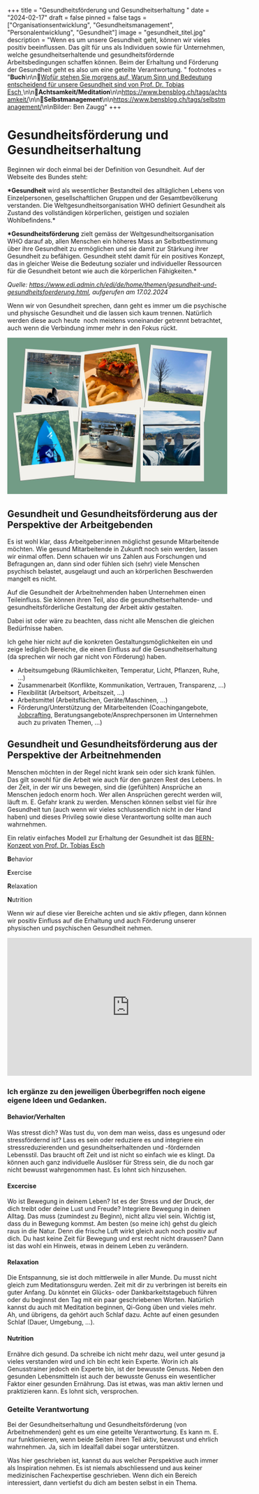 +++
title = "Gesundheitsförderung und Gesundheitserhaltung "
date = "2024-02-17"
draft = false
pinned = false
tags = ["Organisationsentwicklung", "Gesundheitsmanagement", "Personalentwicklung", "Gesundheit"]
image = "gesundheit_titel.jpg"
description = "Wenn es um unsere Gesundheit geht, können wir vieles positiv beeinflussen. Das gilt für uns als Individuen sowie für Unternehmen, welche gesundheitserhaltende und gesundheitsfördernde Arbeitsbedingungen schaffen können. Beim der Erhaltung und Förderung der Gesundheit geht es also um eine geteilte Verantwortung. "
footnotes = "**Buch**\n\n📕[Wofür stehen Sie morgens auf, Warum Sinn und Bedeutung entscheidend für unsere Gesundheit sind von Prof. Dr. Tobias Esch ](https://www.exlibris.ch/de/buecher-buch/deutschsprachige-buecher/tobias-esch/wofuer-stehen-sie-morgens-auf/id/9783833887611/)\n\n🔗**Achtsamkeit/Meditation**\n\n<https://www.bensblog.ch/tags/achtsamkeit/>\n\n🔗**Selbstmanagement**\n\n<https://www.bensblog.ch/tags/selbstmanagement/>\n\nBilder: Ben Zaugg"
+++
# Gesundheitsförderung und Gesundheitserhaltung

Beginnen wir doch einmal bei der Definition von Gesundheit. Auf der Webseite des Bundes steht:  

**\*Gesundheit** wird als wesentlicher Bestandteil des alltäglichen Lebens von Einzelpersonen, gesellschaftlichen Gruppen und der Gesamtbevölkerung verstanden. Die Weltgesundheitsorganisation WHO definiert Gesundheit als Zustand des vollständigen körperlichen, geistigen und sozialen Wohlbefindens.* 

**\*Gesundheitsförderung** zielt gemäss der Weltgesundheitsorganisation WHO darauf ab, allen Menschen ein höheres Mass an Selbstbestimmung über ihre Gesundheit zu ermöglichen und sie damit zur Stärkung ihrer Gesundheit zu befähigen. Gesundheit steht damit für ein positives Konzept, das in gleicher Weise die Bedeutung sozialer und individueller Ressourcen für die Gesundheit betont wie auch die körperlichen Fähigkeiten.* 

*Quelle: <https://www.edi.admin.ch/edi/de/home/themen/gesundheit-und-gesundheitsfoerderung.html>, aufgerufen am 17.02.2024*

Wenn wir von Gesundheit sprechen, dann geht es immer um die psychische und physische Gesundheit und die lassen sich kaum trennen. Natürlich werden diese auch heute  noch meistens voneinander getrennt betrachtet, auch wenn die Verbindung immer mehr in den Fokus rückt.

![](gesundheit_2.jpg)

## Gesundheit und Gesundheitsförderung aus der Perspektive der Arbeitgebenden

Es ist wohl klar, dass Arbeitgeber:innen möglichst gesunde Mitarbeitende möchten. Wie gesund Mitarbeitende in Zukunft noch sein werden, lassen wir einmal offen. Denn schauen wir uns Zahlen aus Forschungen und Befragungen an, dann sind oder fühlen sich (sehr) viele Menschen psychisch belastet, ausgelaugt und auch an körperlichen Beschwerden mangelt es nicht.

Auf die Gesundheit der Arbeitnehmenden haben Unternehmen einen Teileinfluss. Sie können ihren Teil, also die gesundheitserhaltende- und gesundheitsförderliche Gestaltung der Arbeit aktiv gestalten. 

Dabei ist oder wäre zu beachten, dass nicht alle Menschen die gleichen Bedürfnisse haben.

Ich gehe hier nicht auf die konkreten Gestaltungsmöglichkeiten ein und zeige lediglich Bereiche, die einen Einfluss auf die Gesundheitserhaltung (da sprechen wir noch gar nicht von Förderung) haben. 

* Arbeitsumgebung (Räumlichkeiten, Temperatur, Licht, Pflanzen, Ruhe, …)
* Zusammenarbeit (Konflikte, Kommunikation, Vertrauen, Transparenz, …)
* Flexibilität (Arbeitsort, Arbeitszeit, …)
* Arbeitsmittel (Arbeitsflächen, Geräte/Maschinen, …)
* Förderung/Unterstützung der Mitarbeitenden (Coachingangebote, [Jobcrafting](https://www.bensblog.ch/tags/jobcrafting/), Beratungsangebote/Ansprechpersonen im Unternehmen auch zu privaten Themen, …)

## Gesundheit und Gesundheitsförderung aus der Perspektive der Arbeitnehmenden

Menschen möchten in der Regel nicht krank sein oder sich krank fühlen. Das gilt sowohl für die Arbeit wie auch für den ganzen Rest des Lebens. In der Zeit, in der wir uns bewegen, sind die (gefühlten) Ansprüche an Menschen jedoch enorm hoch. Wer allen Ansprüchen gerecht werden will, läuft m. E. Gefahr krank zu werden. Menschen können selbst viel für ihre Gesundheit tun (auch wenn wir vieles schlussendlich nicht in der Hand haben) und dieses Privileg sowie diese Verantwortung sollte man auch wahrnehmen.

Ein relativ einfaches Modell zur Erhaltung der Gesundheit ist das [BERN-Konzept von Prof. Dr. Tobias Esch](https://www.uniambulanz-witten.de/gesundheit-nachhaltig-staerken/)

**B**ehavior 

**E**xercise

**R**elaxation

**N**utrition

Wenn wir auf diese vier Bereiche achten und sie aktiv pflegen, dann können wir positiv Einfluss auf die Erhaltung und auch Förderung unserer physischen und psychischen Gesundheit nehmen. 



<iframe width="560" height="315" src="https://www.youtube.com/embed/vIebCGz9uf8?si=jnHulqSEjgiTzQY4" title="YouTube video player" frameborder="0" allow="accelerometer; autoplay; clipboard-write; encrypted-media; gyroscope; picture-in-picture; web-share" allowfullscreen></iframe>

### Ich ergänze zu den jeweiligen Überbegriffen noch eigene eigene Ideen und Gedanken. 

#### Behavior/Verhalten

Was stresst dich? Was tust du, von dem man weiss, dass es ungesund oder stressfördernd ist? Lass es sein oder reduziere es und integriere ein stressreduzierenden und gesundheitserhaltenden und -fördernden Lebensstil. Das braucht oft Zeit und ist nicht so einfach wie es klingt. Da können auch ganz individuelle Auslöser für Stress sein, die du noch gar nicht bewusst wahrgenommen hast. Es lohnt sich hinzusehen. 

#### Excercise

Wo ist Bewegung in deinem Leben? Ist es der Stress und der Druck, der dich treibt oder deine Lust und Freude? Integriere Bewegung in deinen Alltag. Das muss (zumindest zu Beginn), nicht allzu viel sein. Wichtig ist, dass du in Bewegung kommst. Am besten (so meine ich) gehst du gleich raus in die Natur. Denn die frische Luft wirkt gleich auch noch positiv auf dich. Du hast keine Zeit für Bewegung und erst recht nicht draussen? Dann ist das wohl ein Hinweis, etwas in deinem Leben zu verändern. 

#### Relaxation

Die Entspannung, sie ist doch mittlerweile in aller Munde. Du musst nicht gleich zum Meditationsguru werden. Zeit mit dir zu verbringen ist bereits ein guter Anfang. Du könntet ein Glücks- oder Dankbarkeitstagebuch führen oder du beginnst den Tag mit ein paar geschriebenen Worten. Natürlich kannst du auch mit Meditation beginnen, Qi-Gong üben und vieles mehr. Ah, und übrigens, da gehört auch Schlaf dazu. Achte auf einen gesunden Schlaf (Dauer, Umgebung, …).

#### Nutrition

Ernähre dich gesund. Da schreibe ich nicht mehr dazu, weil unter gesund ja vieles verstanden wird und ich bin echt kein Experte. Worin ich als Genusstrainer jedoch ein Experte bin, ist der bewusste Genuss. Neben den gesunden Lebensmitteln ist auch der bewusste Genuss ein wesentlicher Faktor einer gesunden Ernährung. Das ist etwas, was man aktiv lernen und praktizieren kann. Es lohnt sich, versprochen. 

### Geteilte Verantwortung

Bei der Gesundheitserhaltung und Gesundheitsförderung (von Arbeitnehmenden) geht es um eine geteilte Verantwortung. Es kann m. E. nur funktionieren, wenn beide Seiten ihren Teil aktiv, bewusst und ehrlich wahrnehmen. Ja, sich im Idealfall dabei sogar unterstützen. 

Was hier geschrieben ist, kannst du aus welcher Perspektive auch immer als Inspiration nehmen. Es ist niemals abschliessend und aus keiner medizinischen Fachexpertise geschrieben. Wenn dich ein Bereich interessiert, dann vertiefst du dich am besten selbst in ein Thema.